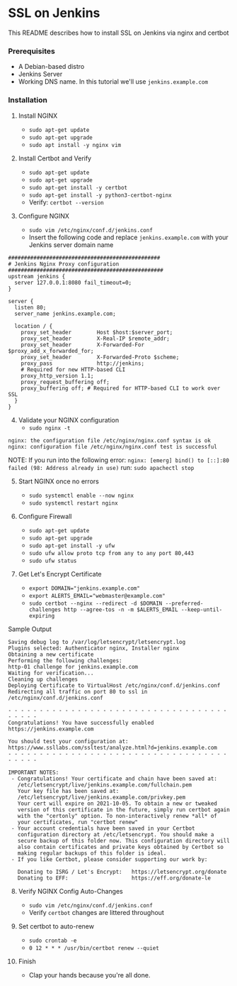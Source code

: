 # SSL on Jenkins #

This README describes how to install SSL on Jenkins via nginx and certbot

### Prerequisites ###

* A Debian-based distro
* Jenkins Server
* Working DNS name. In this tutorial we'll use `jenkins.example.com`

### Installation ###

1. Install NGINX
    * `sudo apt-get update`
    * `sudo apt-get upgrade`
    * `sudo apt install -y nginx vim`

2. Install Certbot and Verify
    * `sudo apt-get update`
    * `sudo apt-get upgrade`
    * `sudo apt-get install -y certbot`
    * `sudo apt-get install -y python3-certbot-nginx`
    * Verify: `certbot --version`

3. Configure NGINX
    * `sudo vim /etc/nginx/conf.d/jenkins.conf`
    * Insert the following code and replace `jenkins.example.com` with your Jenkins server domain name
```
################################################
# Jenkins Nginx Proxy configuration
#################################################
upstream jenkins {
  server 127.0.0.1:8080 fail_timeout=0;
}

server {
  listen 80;
  server_name jenkins.example.com;

  location / {
    proxy_set_header        Host $host:$server_port;
    proxy_set_header        X-Real-IP $remote_addr;
    proxy_set_header        X-Forwarded-For $proxy_add_x_forwarded_for;
    proxy_set_header        X-Forwarded-Proto $scheme;
    proxy_pass              http://jenkins;
    # Required for new HTTP-based CLI
    proxy_http_version 1.1;
    proxy_request_buffering off;
    proxy_buffering off; # Required for HTTP-based CLI to work over SSL
  }
}
```
4. Validate your NGINX configuration
    * `sudo nginx -t`
```
nginx: the configuration file /etc/nginx/nginx.conf syntax is ok
nginx: configuration file /etc/nginx/nginx.conf test is successful
```

NOTE: If you run into the following error: `nginx: [emerg] bind() to [::]:80 failed (98: Address already in use)` run: `sudo apachectl stop`

5. Start NGINX once no errors
    * `sudo systemctl enable --now nginx`
    * `sudo systemctl restart nginx`

6. Configure Firewall
    * `sudo apt-get update`
    * `sudo apt-get upgrade`
    * `sudo apt-get install -y ufw`
    * `sudo ufw allow proto tcp from any to any port 80,443`
    * `sudo ufw status`

7. Get Let's Encrypt Certificate
    * `export DOMAIN="jenkins.example.com"`
    * `export ALERTS_EMAIL="webmaster@example.com"`
    * `sudo certbot --nginx --redirect -d $DOMAIN --preferred-challenges http --agree-tos -n -m $ALERTS_EMAIL --keep-until-expiring`

Sample Output
```
Saving debug log to /var/log/letsencrypt/letsencrypt.log
Plugins selected: Authenticator nginx, Installer nginx
Obtaining a new certificate
Performing the following challenges:
http-01 challenge for jenkins.example.com
Waiting for verification...
Cleaning up challenges
Deploying Certificate to VirtualHost /etc/nginx/conf.d/jenkins.conf
Redirecting all traffic on port 80 to ssl in /etc/nginx/conf.d/jenkins.conf

- - - - - - - - - - - - - - - - - - - - - - - - - - - - - - - - - - - - - - - -
Congratulations! You have successfully enabled
https://jenkins.example.com

You should test your configuration at:
https://www.ssllabs.com/ssltest/analyze.html?d=jenkins.example.com
- - - - - - - - - - - - - - - - - - - - - - - - - - - - - - - - - - - - - - - -

IMPORTANT NOTES:
 - Congratulations! Your certificate and chain have been saved at:
   /etc/letsencrypt/live/jenkins.example.com/fullchain.pem
   Your key file has been saved at:
   /etc/letsencrypt/live/jenkins.example.com/privkey.pem
   Your cert will expire on 2021-10-05. To obtain a new or tweaked
   version of this certificate in the future, simply run certbot again
   with the "certonly" option. To non-interactively renew *all* of
   your certificates, run "certbot renew"
 - Your account credentials have been saved in your Certbot
   configuration directory at /etc/letsencrypt. You should make a
   secure backup of this folder now. This configuration directory will
   also contain certificates and private keys obtained by Certbot so
   making regular backups of this folder is ideal.
 - If you like Certbot, please consider supporting our work by:

   Donating to ISRG / Let's Encrypt:   https://letsencrypt.org/donate
   Donating to EFF:                    https://eff.org/donate-le
```
8. Verify NGINX Config Auto-Changes
    * `sudo vim /etc/nginx/conf.d/jenkins.conf`
    * Verify `certbot` changes are littered throughout

9. Set certbot to auto-renew
    * `sudo crontab -e`
    * `0 12 * * * /usr/bin/certbot renew --quiet`

10. Finish
    * Clap your hands because you're all done.

